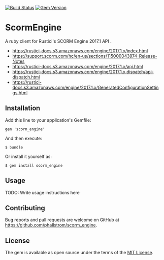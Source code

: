 [![Build Status](https://travis-ci.org/phallstrom/scorm_engine.svg?branch=master)](https://travis-ci.org/phallstrom/scorm_engine)
[![Gem Version](https://badge.fury.io/rb/scorm_engine.svg)](https://badge.fury.io/rb/scorm_engine)

# ScormEngine

A ruby client for Rustici's SCORM Engine 2017.1 API .

- https://rustici-docs.s3.amazonaws.com/engine/2017.1.x/index.html
- https://support.scorm.com/hc/en-us/sections/115000043974-Release-Notes
- https://rustici-docs.s3.amazonaws.com/engine/2017.1.x/api.html
- https://rustici-docs.s3.amazonaws.com/engine/2017.1.x.dispatch/api-dispatch.html
- https://rustici-docs.s3.amazonaws.com/engine/2017.1.x/GeneratedConfigurationSettings.html

## Installation

Add this line to your application's Gemfile:

    gem 'scorm_engine'

And then execute:

    $ bundle

Or install it yourself as:

    $ gem install scorm_engine

## Usage

TODO: Write usage instructions here

## Contributing

Bug reports and pull requests are welcome on GitHub at
https://github.com/phallstrom/scorm_engine.

## License

The gem is available as open source under the terms of the [MIT
License](https://opensource.org/licenses/MIT).
